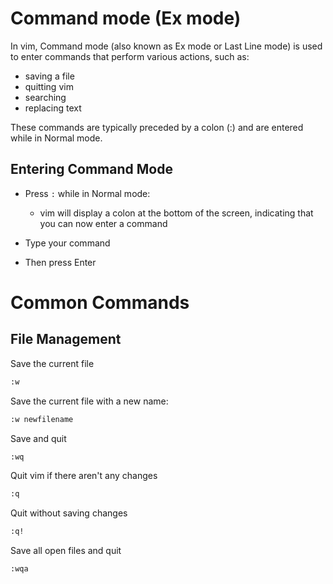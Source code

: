 # Command mode (Ex mode)

In vim, Command mode (also known as Ex mode or Last Line mode) is used to enter commands that perform various actions, such as:

- saving a file
- quitting vim
- searching
- replacing text

These commands are typically preceded by a colon (:) and are entered while in Normal mode.

## Entering Command Mode

- Press `:` while in Normal mode:

  - vim will display a colon at the bottom of the screen, indicating that you can now enter a command

- Type your command
- Then press Enter

# Common Commands

## File Management

Save the current file

```sh
:w
```

Save the current file with a new name:

```sh
:w newfilename
```

Save and quit

```sh
:wq
```

Quit vim if there aren't any changes

```sh
:q
```

Quit without saving changes

```sh
:q!
```

Save all open files and quit

```sh
:wqa
```
